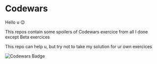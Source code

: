 # Codewars
Hello u :wink:

This repos contain some spoilers of Codewars exercice from all I done except Beta exercices

This repo can help u, but try not to take my solution for ur own exercices 

![Codewars Badge](https://www.codewars.com/users/DRINGOT/badges/large)

